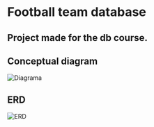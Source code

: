 # Football team database

## Project made for the db course.

## Conceptual diagram
![Diagrama](https://i.imgur.com/oG3hN1Q.png)

## ERD
![ERD](https://i.imgur.com/7bGgeXi.png)
